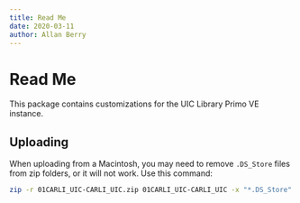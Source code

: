 ```yaml
---
title: Read Me
date: 2020-03-11
author: Allan Berry
---
```


# Read Me

This package contains customizations for the UIC Library Primo VE instance.


## Uploading

When uploading from a Macintosh, you may need to remove `.DS_Store` files from zip folders, or it will not work.  Use this command:

```bash
zip -r 01CARLI_UIC-CARLI_UIC.zip 01CARLI_UIC-CARLI_UIC -x "*.DS_Store"
```
